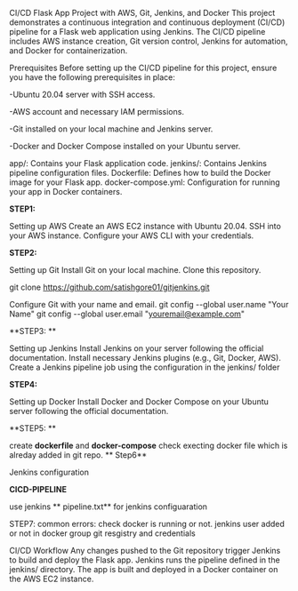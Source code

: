 CI/CD Flask App Project with AWS, Git, Jenkins, and Docker This project demonstrates a continuous integration and continuous deployment (CI/CD) pipeline for a Flask web application using Jenkins. The CI/CD pipeline includes AWS instance creation, Git version control, Jenkins for automation, and Docker for containerization.

Prerequisites Before setting up the CI/CD pipeline for this project, ensure you have the following prerequisites in place: 

-Ubuntu 20.04 server with SSH access.

-AWS account and necessary IAM permissions. 

-Git installed on your local machine and Jenkins server. 

-Docker and Docker Compose installed on your Ubuntu server.


app/: 
Contains your Flask application code. jenkins/: Contains Jenkins pipeline configuration files. Dockerfile: Defines how to build the Docker image for your Flask app. docker-compose.yml: Configuration for running your app in Docker containers.

**STEP1:**

Setting up AWS Create an AWS EC2 instance with Ubuntu 20.04. SSH into your AWS instance. Configure your AWS CLI with your credentials.

**STEP2:**

Setting up Git Install Git on your local machine. Clone this repository.

git clone https://github.com/satishgore01/gitjenkins.git

Configure Git with your name and email. git config --global user.name "Your Name" git config --global user.email "youremail@example.com"

**STEP3: **

Setting up Jenkins Install Jenkins on your server following the official documentation. Install necessary Jenkins plugins (e.g., Git, Docker, AWS). Create a Jenkins pipeline job using the configuration in the jenkins/ folder

**STEP4:**

Setting up Docker Install Docker and Docker Compose on your Ubuntu server following the official documentation.

**STEP5: **

create **dockerfile** and **docker-compose** check execting docker file which is alreday added in git repo.
**
Step6**

Jenkins configuration

**CICD-PIPELINE** 

   use jenkins ** pipeline.txt** for jenkins configuaration 

STEP7: common errors: check docker is running or not. jenkins user added or not in docker group git resgistry and credentials

CI/CD Workflow Any changes pushed to the Git repository trigger Jenkins to build and deploy the Flask app. Jenkins runs the pipeline defined in the jenkins/ directory. The app is built and deployed in a Docker container on the AWS EC2 instance.




